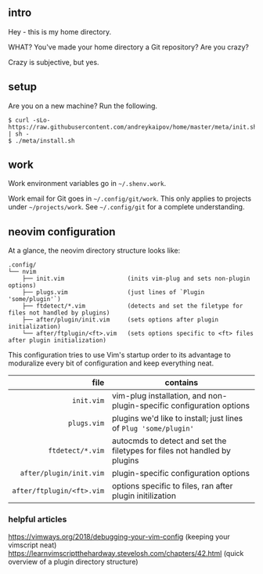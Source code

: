 ## intro

Hey - this is my home directory.

WHAT? You've made your home directory a Git repository? Are you crazy?

Crazy is subjective, but yes.

## setup

Are you on a new machine? Run the following.

```console
$ curl -sLo- https://raw.githubusercontent.com/andreykaipov/home/master/meta/init.sh | sh -
$ ./meta/install.sh
```

## work

Work environment variables go in `~/.shenv.work`.

Work email for Git goes in `~/.config/git/work`. This only applies to projects
under `~/projects/work`. See `~/.config/git` for a complete understanding.

## neovim configuration

At a glance, the neovim directory structure looks like:

```console
.config/
└── nvim
    ├── init.vim                  (inits vim-plug and sets non-plugin options)
    ├── plugs.vim                 (just lines of `Plugin 'some/plugin'`)
    ├── ftdetect/*.vim            (detects and set the filetype for files not handled by plugins)
    ├── after/plugin/init.vim     (sets options after plugin initialization)
    └── after/ftplugin/<ft>.vim   (sets options specific to <ft> files after plugin initialization)
```

This configuration tries to use Vim's startup order to its advantage
to moduralize every bit of configuration and keep everything neat.

| file                      | contains                                                                  |
|--------------------------:|---------------------------------------------------------------------------|
| `init.vim`                | vim-plug installation, and non-plugin-specific configuration options      |
| `plugs.vim`               | plugins we'd like to install; just lines of `Plug 'some/plugin'`          |
| `ftdetect/*.vim`          | autocmds to detect and set the filetypes for files not handled by plugins |
| `after/plugin/init.vim`   | plugin-specific configuration options                                     |
| `after/ftplugin/<ft>.vim` | options specific to <ft> files, ran after plugin initilization            |

### helpful articles

https://vimways.org/2018/debugging-your-vim-config (keeping your vimscript neat)
https://learnvimscriptthehardway.stevelosh.com/chapters/42.html (quick overview of a plugin directory structure)
